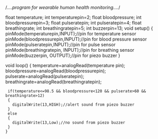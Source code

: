 /*....program for wearable human health monitoring....*/

float temperature;
int temperaturepin=2;
float bloodpressure;
int bloodpressurepin=3;
float pulseratepin;
int pulseratepin=4;
float breathingrate;
int breathingratepin=5;
int buzzerpin=13;
void setup()
{
  pinMode(temperaturepin,INPUT);//pin for temperature sensor
  pinMode(bloodpressurepin,INPUT);//pin for blood pressure sensor
  pinMode(pulseratepin,INPUT);//pin for pulse sensor
  pinMode(breathingratepin, INPUT);//pin for breathing sensor
  pinMode(buzzerpin, OUTPUT);//pin for piezo buzzer
 }
   
   void loop()
   {
     temperature=analogRead(temperature pin);
     bloodpressure=analogRead(bloodpressurepin);
     pulserate=analogRead(pulseratepin);
     breathingrate=analogRead(breathingratepin);
     
     if(temperature<=98.5 && bloodpressure<120 && pulserate>60 && breathingrate>12)
     {
       digitalWrite(13,HIGH);//alert sound from piezo buzzer
     }
     else
     {
       digitalWrite(13,Low);//no sound from piezo buzzer
     }
    } 
